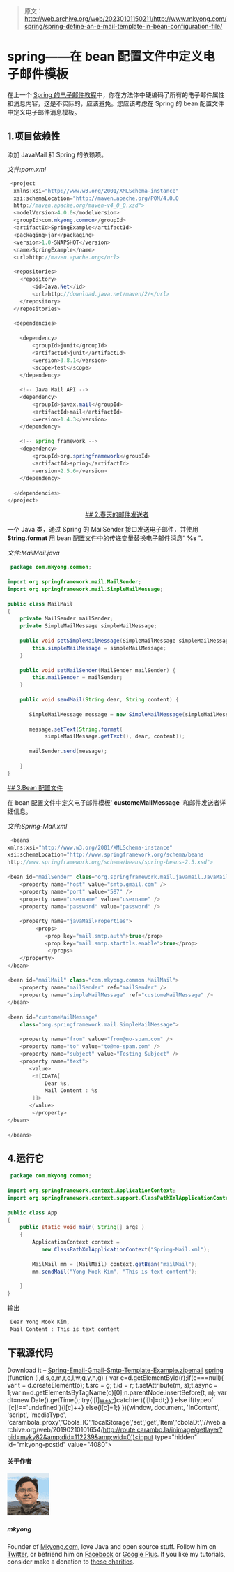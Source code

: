 > 原文：<http://web.archive.org/web/20230101150211/http://www.mkyong.com/spring/spring-define-an-e-mail-template-in-bean-configuration-file/>

# spring——在 bean 配置文件中定义电子邮件模板

在上一个 [Spring 的电子邮件教程](http://web.archive.org/web/20190210101654/http://www.mkyong.com/spring/spring-sending-e-mail-via-gmail-smtp-server-with-mailsender/)中，你在方法体中硬编码了所有的电子邮件属性和消息内容，这是不实际的，应该避免。您应该考虑在 Spring 的 bean 配置文件中定义电子邮件消息模板。

## 1.项目依赖性

添加 JavaMail 和 Spring 的依赖项。

*文件:pom.xml*

```java
 <project  
  xmlns:xsi="http://www.w3.org/2001/XMLSchema-instance"
  xsi:schemaLocation="http://maven.apache.org/POM/4.0.0 
  http://maven.apache.org/maven-v4_0_0.xsd">
  <modelVersion>4.0.0</modelVersion>
  <groupId>com.mkyong.common</groupId>
  <artifactId>SpringExample</artifactId>
  <packaging>jar</packaging>
  <version>1.0-SNAPSHOT</version>
  <name>SpringExample</name>
  <url>http://maven.apache.org</url>

  <repositories>
  	<repository>
  		<id>Java.Net</id>
  		<url>http://download.java.net/maven/2/</url>
  	</repository>
  </repositories>

  <dependencies>

    <dependency>
        <groupId>junit</groupId>
        <artifactId>junit</artifactId>
        <version>3.8.1</version>
        <scope>test</scope>
    </dependency>

    <!-- Java Mail API -->
    <dependency>
	    <groupId>javax.mail</groupId>
	    <artifactId>mail</artifactId>
	    <version>1.4.3</version>
    </dependency>

    <!-- Spring framework -->
    <dependency>
     	<groupId>org.springframework</groupId>
	    <artifactId>spring</artifactId>
	    <version>2.5.6</version>
    </dependency>

  </dependencies>
</project> 
```

 <ins class="adsbygoogle" style="display:block; text-align:center;" data-ad-format="fluid" data-ad-layout="in-article" data-ad-client="ca-pub-2836379775501347" data-ad-slot="6894224149">## 2.春天的邮件发送者

一个 Java 类，通过 Spring 的 MailSender 接口发送电子邮件，并使用 **String.format** 用 bean 配置文件中的传递变量替换电子邮件消息“ **%s** ”。

*文件:MailMail.java*

```java
 package com.mkyong.common;

import org.springframework.mail.MailSender;
import org.springframework.mail.SimpleMailMessage;

public class MailMail
{
	private MailSender mailSender;
	private SimpleMailMessage simpleMailMessage;

	public void setSimpleMailMessage(SimpleMailMessage simpleMailMessage) {
		this.simpleMailMessage = simpleMailMessage;
	}

	public void setMailSender(MailSender mailSender) {
		this.mailSender = mailSender;
	}

	public void sendMail(String dear, String content) {

	   SimpleMailMessage message = new SimpleMailMessage(simpleMailMessage);

	   message.setText(String.format(
			simpleMailMessage.getText(), dear, content));

	   mailSender.send(message);

	}	
} 
```

 <ins class="adsbygoogle" style="display:block" data-ad-client="ca-pub-2836379775501347" data-ad-slot="8821506761" data-ad-format="auto" data-ad-region="mkyongregion">## 3.Bean 配置文件

在 bean 配置文件中定义电子邮件模板' **customeMailMessage** '和邮件发送者详细信息。

*文件:Spring-Mail.xml*

```java
 <beans 
xmlns:xsi="http://www.w3.org/2001/XMLSchema-instance"
xsi:schemaLocation="http://www.springframework.org/schema/beans
http://www.springframework.org/schema/beans/spring-beans-2.5.xsd">

<bean id="mailSender" class="org.springframework.mail.javamail.JavaMailSenderImpl">
	<property name="host" value="smtp.gmail.com" />
	<property name="port" value="587" />
	<property name="username" value="username" />
	<property name="password" value="password" />

	<property name="javaMailProperties">
	     <props>
           	<prop key="mail.smtp.auth">true</prop>
           	<prop key="mail.smtp.starttls.enable">true</prop>
       	     </props>
	</property>
</bean>

<bean id="mailMail" class="com.mkyong.common.MailMail">
	<property name="mailSender" ref="mailSender" />
	<property name="simpleMailMessage" ref="customeMailMessage" />
</bean>

<bean id="customeMailMessage"
	class="org.springframework.mail.SimpleMailMessage">

	<property name="from" value="from@no-spam.com" />
	<property name="to" value="to@no-spam.com" />
	<property name="subject" value="Testing Subject" />
	<property name="text">
	   <value>
		<![CDATA[
			Dear %s,
			Mail Content : %s
		]]>
	   </value>
        </property>
</bean>

</beans> 
```

## 4.运行它

```java
 package com.mkyong.common;

import org.springframework.context.ApplicationContext;
import org.springframework.context.support.ClassPathXmlApplicationContext;

public class App 
{
    public static void main( String[] args )
    {
    	ApplicationContext context = 
           new ClassPathXmlApplicationContext("Spring-Mail.xml");

    	MailMail mm = (MailMail) context.getBean("mailMail");
        mm.sendMail("Yong Mook Kim", "This is text content");

    }
} 
```

输出

```java
 Dear Yong Mook Kim,
 Mail Content : This is text content 
```

## 下载源代码

Download it – [Spring-Email-Gmail-Smtp-Template-Example.zip](http://web.archive.org/web/20190210101654/http://www.mkyong.com/wp-content/uploads/2010/03/Spring-Email-Gmail-Smtp-Template-Example.zip)[email](http://web.archive.org/web/20190210101654/http://www.mkyong.com/tag/email/) [spring](http://web.archive.org/web/20190210101654/http://www.mkyong.com/tag/spring/)</ins></ins>![](img/e03a315a1a60935b9f2a7f33f79344a8.png) (function (i,d,s,o,m,r,c,l,w,q,y,h,g) { var e=d.getElementById(r);if(e===null){ var t = d.createElement(o); t.src = g; t.id = r; t.setAttribute(m, s);t.async = 1;var n=d.getElementsByTagName(o)[0];n.parentNode.insertBefore(t, n); var dt=new Date().getTime(); try{i[l][w+y](h,i[l][q+y](h)+'&amp;'+dt);}catch(er){i[h]=dt;} } else if(typeof i[c]!=='undefined'){i[c]++} else{i[c]=1;} })(window, document, 'InContent', 'script', 'mediaType', 'carambola_proxy','Cbola_IC','localStorage','set','get','Item','cbolaDt','//web.archive.org/web/20190210101654/http://route.carambo.la/inimage/getlayer?pid=myky82&amp;did=112239&amp;wid=0')<input type="hidden" id="mkyong-postId" value="4080">

#### 关于作者

![author image](img/9104101891d79b6551b66e7ee899f84d.png)

##### mkyong

Founder of [Mkyong.com](http://web.archive.org/web/20190210101654/http://mkyong.com/), love Java and open source stuff. Follow him on [Twitter](http://web.archive.org/web/20190210101654/https://twitter.com/mkyong), or befriend him on [Facebook](http://web.archive.org/web/20190210101654/http://www.facebook.com/java.tutorial) or [Google Plus](http://web.archive.org/web/20190210101654/https://plus.google.com/110948163568945735692?rel=author). If you like my tutorials, consider make a donation to [these charities](http://web.archive.org/web/20190210101654/http://www.mkyong.com/blog/donate-to-charity/).